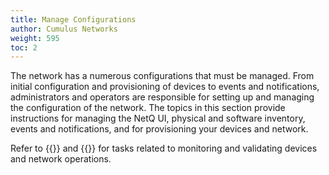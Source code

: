 ```yaml
---
title: Manage Configurations
author: Cumulus Networks
weight: 595
toc: 2
---
```

The network has a numerous configurations that must be managed. From initial configuration and provisioning of devices to events and notifications, administrators and operators are responsible for setting up and managing the configuration of the network. The topics in this section provide instructions for managing the NetQ UI, physical and software inventory, events and notifications, and for provisioning your devices and network.

Refer to {{<link title="Monitor Operations">}} and {{<link title="Validate Operations">}} for tasks related to monitoring and validating devices and network operations.
